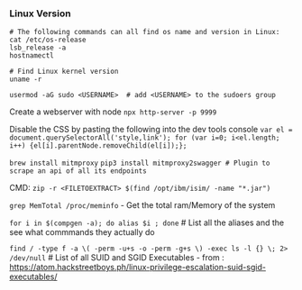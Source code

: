 
### Linux Version
```
# The following commands can all find os name and version in Linux:
cat /etc/os-release
lsb_release -a
hostnamectl

# Find Linux kernel version
uname -r 
```
`usermod -aG sudo <USERNAME>  # add <USERNAME> to the sudoers group` 


Create a webserver with node
`npx http-server -p 9999`


Disable the CSS by pasting the following into the dev tools console
`var el = document.querySelectorAll('style,link'); for (var i=0; i<el.length; i++) {el[i].parentNode.removeChild(el[i]);};`


`brew install mitmproxy`
`pip3 install mitmproxy2swagger # Plugin to scrape an api of all its endpoints`


CMD: `zip -r <FILETOEXTRACT> $(find /opt/ibm/isim/ -name "*.jar")`


`grep MemTotal /proc/meminfo` - Get the total ram/Memory of the system


`for i in $(compgen -a); do alias $i ; done` # List all the aliases and the see what commmands they actually do



`find / -type f -a \( -perm -u+s -o -perm -g+s \) -exec ls -l {} \; 2> /dev/null` # List of all SUID and SGID Executables - from : https://atom.hackstreetboys.ph/linux-privilege-escalation-suid-sgid-executables/
